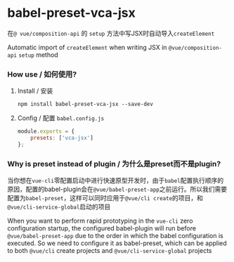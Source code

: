 # babel-preset-vca-jsx
在`@ vue/composition-api` 的 `setup` 方法中写JSX时自动导入`createElement`

Automatic import of `createElement` when writing JSX in `@vue/composition-api` `setup` method



### How use / 如何使用?

1. Install / 安装

   ```shell
   npm install babel-preset-vca-jsx --save-dev
   ```

2. Config / 配置 `babel.config.js`

   ```javascript
   module.exports = {
       presets: ['vca-jsx']
   };
   ```



### Why is preset instead of plugin / 为什么是preset而不是plugin?

当你想在`vue-cli`零配置启动中进行快速原型开发时，由于`babel`配置执行顺序的原因，配置的babel-plugin会在`@vue/babel-preset-app`之前运行。所以我们需要配置为`babel-preset`，这样可以同时应用于`@vue/cli create`的项目，和`@vue/cli-service-global`启动的项目

When you want to perform rapid prototyping in the `vue-cli` zero configuration startup, the configured babel-plugin will run before `@vue/babel-preset-app` due to the order in which the babel configuration is executed. So we need to configure it as babel-preset, which can be applied to both `@vue/cli` create projects and `@vue/cli-service-global` projects

